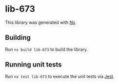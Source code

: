 # lib-673

This library was generated with [Nx](https://nx.dev).

## Building

Run `nx build lib-673` to build the library.

## Running unit tests

Run `nx test lib-673` to execute the unit tests via [Jest](https://jestjs.io).
